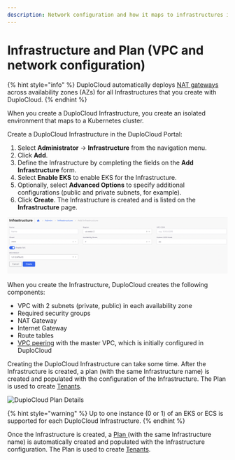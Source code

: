 ```yaml
---
description: Network configuration and how it maps to infrastructures in DuploCloud
---
```


# Infrastructure and Plan (VPC and network configuration)

{% hint style="info" %}
DuploCloud automatically deploys [NAT gateways](https://docs.aws.amazon.com/vpc/latest/userguide/vpc-nat-gateway.html) across availability zones (AZs) for all Infrastructures that you create with DuploCloud.
{% endhint %}

When you create a DuploCloud Infrastructure, you create an isolated environment that maps to a Kubernetes cluster.&#x20;

Create a DuploCloud Infrastructure in the DuploCloud Portal:

1. Select **Administrator** -> **Infrastructure** from the navigation menu.&#x20;
2. Click **Add**.
3. Define the Infrastructure by completing the fields on the **Add Infrastructure** form.&#x20;
4. Select **Enable EKS** to enable EKS for the Infrastructure.
5. Optionally, select **Advanced Options** to specify additional configurations (public and private subnets, for example).
6. Click **Create**. The Infrastructure is created and is listed on the **Infrastructure** page.

![Add Infrastructure form](<../../.gitbook/assets/image (15) (1) (1) (2) (1) (1) (1) (1).png>)

When you create the Infrastructure, DuploCloud creates the following components:

* VPC with 2 subnets (private, public) in each availability zone
* Required security groups
* NAT Gateway
* Internet Gateway
* Route tables
* [VPC peering](../aws-services/virtual-private-cloud-vpc-peering.md) with the master VPC, which is initially configured in DuploCloud

Creating the DuploCloud Infrastructure can take some time. After the Infrastructure is created, a plan (with the same Infrastructure name) is created and populated with the configuration of the Infrastructure. The Plan is used to create [Tenants](tenant-environment.md).

![DuploCloud Plan Details](https://duplocloud.com/wp-content/uploads/2021/11/infra-plan.png)

{% hint style="warning" %}
Up to one instance (0 or 1) of an EKS or ECS is supported for each DuploCloud Infrastructure.
{% endhint %}

Once the Infrastructure is created, a [Plan ](../../getting-started/application-focussed-interface/plan.md)(with the same Infrastructure name) is automatically created and populated with the Infrastructure configuration. The Plan is used to create [Tenants](tenant-environment.md).
